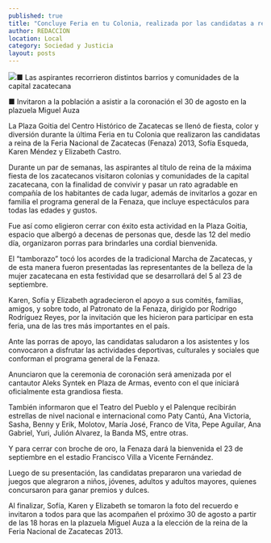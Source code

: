 ```yaml
---
published: true
title: "Concluye Feria en tu Colonia, realizada por las candidatas a reina de la Fenaza 2013"
author: REDACCION
location: Local
category: Sociedad y Justicia
layout: posts
---
```


![](http://i.imgur.com/8ckTqgjm.jpg)■ Las aspirantes recorrieron distintos barrios y comunidades de la capital zacatecana

■ Invitaron a la población a asistir a la coronación el 30 de agosto en la plazuela Miguel Auza

La Plaza Goitia del Centro Histórico de Zacatecas se llenó de fiesta, color y diversión durante la última Feria en tu Colonia que realizaron las candidatas a reina de la Feria Nacional de Zacatecas (Fenaza) 2013, Sofía Esqueda, Karen Méndez y Elizabeth Castro.

Durante un par de semanas, las aspirantes al título de reina de la máxima fiesta de los zacatecanos visitaron colonias y comunidades de la capital zacatecana, con la finalidad de convivir y pasar un rato agradable en compañía de los habitantes de cada lugar, además de invitarlos a gozar en familia el programa general de la Fenaza, que incluye espectáculos para todas las edades y gustos.

Fue así como eligieron cerrar con éxito esta actividad en la Plaza Goitia, espacio que  albergó a decenas de personas que, desde las 12 del medio día,  organizaron porras para brindarles una cordial bienvenida.

El “tamborazo” tocó los acordes de la tradicional Marcha de Zacatecas, y de esta manera fueron presentadas las representantes de la belleza de la mujer zacatecana en esta festividad que se desarrollará del 5 al 23 de septiembre.

Karen, Sofía y Elizabeth agradecieron el apoyo a sus comités, familias, amigos, y sobre todo, al Patronato de la Fenaza, dirigido por Rodrigo Rodríguez Reyes, por la invitación que les hicieron para participar en esta feria, una de las tres más importantes en el país.

Ante las porras de apoyo, las candidatas saludaron a los asistentes y los convocaron a disfrutar las actividades deportivas, culturales y sociales que conforman el programa general de la Fenaza.

Anunciaron que la ceremonia de coronación será amenizada por el cantautor Aleks Syntek en Plaza de Armas, evento con el que iniciará oficialmente esta grandiosa fiesta.

También informaron que el Teatro del Pueblo y el Palenque recibirán estrellas de nivel nacional e internacional  como Paty Cantú, Ana Victoria, Sasha, Benny y Erik, Molotov, María José, Franco de Vita, Pepe Aguilar, Ana Gabriel, Yuri, Julión Alvarez, la Banda MS, entre otras.

Y para cerrar con broche de oro, la Fenaza dará la bienvenida  el 23 de septiembre en el estadio Francisco Villa a Vicente Fernández.

Luego de su presentación, las candidatas prepararon una variedad de juegos que alegraron a niños, jóvenes, adultos y adultos mayores, quienes concursaron para ganar premios y dulces.

Al finalizar, Sofía, Karen y Elizabeth se tomaron la foto del recuerdo e invitaron a todos para que las acompañen el próximo 30 de agosto a partir de las 18 horas en la plazuela Miguel Auza a la elección de la reina de la Feria Nacional de Zacatecas 2013.
